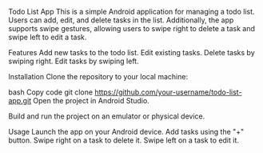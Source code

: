 Todo List App
This is a simple Android application for managing a todo list. Users can add, edit, and delete tasks in the list. Additionally, the app supports swipe gestures, allowing users to swipe right to delete a task and swipe left to edit a task.

Features
Add new tasks to the todo list.
Edit existing tasks.
Delete tasks by swiping right.
Edit tasks by swiping left.


Installation
Clone the repository to your local machine:

bash
Copy code
git clone https://github.com/your-username/todo-list-app.git
Open the project in Android Studio.

Build and run the project on an emulator or physical device.

Usage
Launch the app on your Android device.
Add tasks using the "+" button.
Swipe right on a task to delete it.
Swipe left on a task to edit it.
